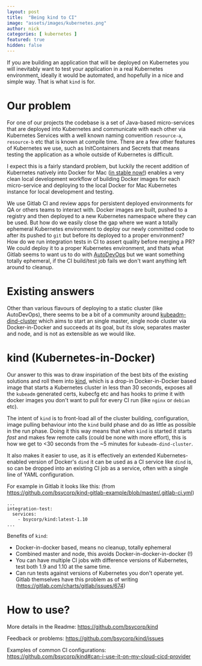 ```yaml
---
layout: post
title:  "Being kind to CI"
image: "assets/images/kubernetes.png"
author: nick
categories: [ kubernetes ]
featured: true
hidden: false
---
```


If you are building an application that will be deployed on Kubernetes you will inevitably want to test your application in a real Kubernetes environment, ideally it would be automated, and hopefully in a nice and simple way. That is what `kind` is for.

# Our problem

For one of our projects the codebase is a set of Java-based micro-services that are deployed into Kubernetes and communicate with each other via Kubernetes Services with a well known naming convention `resource-a`, `resource-b` etc that is known at compile time. There are a few other features of Kubernetes we use, such as InitContainers and Secrets that means testing the application as a whole outside of Kubernetes is difficult.

I expect this is a fairly standard problem, but luckily the recent addition of Kubernetes natively into Docker for Mac ([in stable now!](https://blog.docker.com/2018/07/kubernetes-is-now-available-in-docker-desktop-stable-channel/)) enables a very clean local development workflow of building Docker images for each micro-service and deploying to the local Docker for Mac Kubernetes instance for local development and testing.

We use Gitlab CI and review apps for persistent deployed environments for QA or others teams to interact with. Docker images are built, pushed to a registry and then deployed to a new Kubernetes namespace where they can be used. But how do we easily close the gap where we want a totally ephemeral Kubernetes environment to deploy our newly committed code to after its pushed to `git` but before its deployed to a proper environment? How do we run integration tests in CI to assert quality before merging a PR? We could deploy it to a proper Kubernetes environment, and thats what Gitlab seems to want us to do with [AutoDevOps](https://about.gitlab.com/auto-devops/) but we want something totally ephemeral, if the CI build/test job fails we don't want anything left around to cleanup.

# Existing answers

Other than various flavours of deploying to a static cluster (like AutoDevOps), there seems to be a bit of a community around  [kubeadm-dind-cluster](https://github.com/kubernetes-sigs/kubeadm-dind-cluster/) which aims to start an single master, single node cluster via Docker-in-Docker and succeeds at its goal, but its slow, separates master and node, and is not as extensible as we would like.

# kind (Kubernetes-in-Docker)

Our answer to this was to draw inspiriation of the best bits of the existing solutions and roll them into [kind](https://github.com/bsycorp/kind), which is a drop-in Docker-in-Docker based image that starts a Kubernetes cluster in less than 30 seconds, exposes all the `kubeadm` generated certs, kubecfg etc and has hooks to prime it with docker images you don't want to pull for every CI run (like `nginx` or `debian` etc).

The intent of `kind` is to front-load all of the cluster building, configuration, image pulling behaviour into the `kind` build phase and do as little as possible in the run phase. Doing it this way means that when `kind` is started it starts _fast_ and makes few remote calls (could be none with more effort), this is how we get to <30 seconds from the ~5 minutes for `kubeadm-dind-cluster`.

It also makes it easier to use, as it is effectively an extended Kubernetes-enabled version of Docker's `dind` it can be used as a CI service like `dind` is, so can be dropped into an existing CI job as a service, often with a single line of YAML configuration.

For example in Gitlab it looks like this:
(from https://github.com/bsycorp/kind-gitlab-example/blob/master/.gitlab-ci.yml)
```
...
integration-test:
  services:
    - bsycorp/kind:latest-1.10
...
```

Benefits of `kind`:
- Docker-in-docker based, means no cleanup, totally ephemeral
- Combined master and node, this avoids Docker-in-docker-in-docker (!)
- You can have multiple CI jobs with difference versions of Kubernetes, test both 1.9 and 1.10 at the same time.
- Can run tests against versions of Kubernetes you don't operate yet. Gitlab themselves have this problem as of writing (https://gitlab.com/charts/gitlab/issues/674)

# How to use?

More details in the Readme: https://github.com/bsycorp/kind

Feedback or problems: https://github.com/bsycorp/kind/issues

Examples of common CI configurations: https://github.com/bsycorp/kind#can-i-use-it-on-my-cloud-cicd-provider

